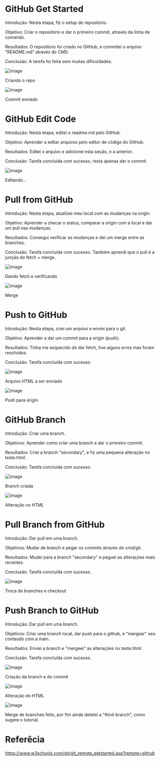 # GitHub Get Started

Introdução: Nesta etapa, fiz o setup do repositório.

Objetivo: Criar o repositório e dar o primeiro commit, através da linha de comando.

Resultados: O repositório foi criado no GitHub, e commitei o arquivo "README.md" através do CMD.

Conclusão: A tarefa foi feita sem muitas dificuldades.

![image](https://github.com/IsraelNLC/tutorial-w3/assets/99210055/e8ecf6fc-ddbb-45c3-b005-2deb959d72a8)

Criando o repo

![image](https://github.com/IsraelNLC/tutorial-w3/assets/99210055/df1194f7-31d8-448d-934f-102792a0220c)

Commit enviado

# GitHub Edit Code

Introdução: Nesta etapa, editei o readme.md pelo GitHub.

Objetivo: Aprender a editar arquivos pelo editor de código do GitHub.

Resultados: Editei o arquivo e adicionei esta seção, e a anterior.

Conclusão: Tarefa concluída com sucesso, resta apenas dar o commit.

![image](https://github.com/IsraelNLC/tutorial-w3/assets/99210055/c941232a-9a40-4bea-9702-04128c077926)

Editando...

# Pull from GitHub

Introdução: Nesta etapa, atualizei meu local com as mudanças na origin.

Objetivo: Aprender a checar o status, comparar a origin com a local e dar um pull nas mudanças.

Resultados: Consegui verificar as mudanças e dei um merge entre as branches.

Conclusão: Tarefa concluída com sucesso. Também aprendi que o pull é a junção do fetch + merge.

![image](https://github.com/IsraelNLC/tutorial-w3/assets/99210055/f4c7c9f5-1f2d-4d85-90d5-3e9694013d0f)

Dando fetch e verificando

![image](https://github.com/IsraelNLC/tutorial-w3/assets/99210055/f0110dde-a7ba-41bf-9f94-7893269d0e01)

Merge

# Push to GitHub

Introdução: Nesta etapa, criei um arquivo e enviei para o git.

Objetivo: Aprender a dar um commit para a origin (push).

Resultados: Tinha me esquecido de dar fetch, tive alguns erros mas foram resolvidos.

Conclusão: Tarefa concluída com sucesso.

![image](https://github.com/IsraelNLC/tutorial-w3/assets/99210055/b7420452-3069-448f-b576-ef66800db6a2)

Arquivo HTML a ser enviado

![image](https://github.com/IsraelNLC/tutorial-w3/assets/99210055/12177520-dc48-49e1-b741-215f00e47605)

Push para origin

# GitHub Branch

Introdução: Criar uma branch.

Objetivos: Aprender como criar uma branch e dar o primeiro commit.

Resultados: Criei a branch "secondary", e fiz uma pequena alteração no teste.html.

Conclusão: Tarefa concluída com sucesso.

![image](https://github.com/IsraelNLC/tutorial-w3/assets/99210055/4439e4e1-3022-41de-87e7-bd44a55a907f)

Branch criada

![image](https://github.com/IsraelNLC/tutorial-w3/assets/99210055/2dffb6c5-810f-43e9-b329-ba337970a88c)

Alteração no HTML

# Pull Branch from GitHub

Introdução: Dar pull em uma branch.

Objetivos: Mudar de branch e pegar os commits através do cmd/git.

Resultados: Mudei para a branch "secondary" e peguei as alterações mais recentes.

Conclusão: Tarefa concluída com sucesso.

![image](https://github.com/IsraelNLC/tutorial-w3/assets/99210055/7aaa66d0-5c32-40de-957e-3c1a58d3f181)

Troca de branches e checkout

# Push Branch to GitHub

Introdução: Dar pull em uma branch.

Objetivos: Criar uma branch local, dar push para o github, e "mergear" seu contaúdo com a main.

Resultados: Enviei a branch e "mergeei" as alterações no teste.html.

Conclusão: Tarefa concluída com sucesso.

![image](https://github.com/IsraelNLC/tutorial-w3/assets/99210055/56c83a6d-8db6-4b8f-be1a-132aaa7a375e)

Criação da branch e do commit

![image](https://github.com/IsraelNLC/tutorial-w3/assets/99210055/2ffeda4b-4b5f-4d61-9072-8ccc125bad05)

Alteração do HTML

![image](https://github.com/IsraelNLC/tutorial-w3/assets/99210055/3d405601-3c5b-435c-8900-298d85cdd4b9)

Merge de branches feito, por fim ainda deletei a "third-branch", como sugere o tutorial.


# Referêcia

https://www.w3schools.com/git/git_remote_getstarted.asp?remote=github

